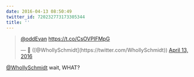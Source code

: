 ```yaml
---
date: 2016-04-13 08:50:49
twitter_id: 720232773173305344
title: ''
---
```


<blockquote class="twitter-tweet"><p lang="und" dir="ltr"><a href="https://twitter.com/oddEvan?ref_src=twsrc%5Etfw">@oddEvan</a>  <a href="https://t.co/CsOVPIFMpG">https://t.co/CsOVPIFMpG</a></p>&mdash; 🤧 ([@WhollySchmidt](https://twitter.com/WhollySchmidt)) <a href="https://twitter.com/WhollySchmidt/status/720232557401542656?ref_src=twsrc%5Etfw">April 13, 2016</a></blockquote>
<script async src="https://platform.twitter.com/widgets.js" charset="utf-8"></script>

[@WhollySchmidt](https://twitter.com/WhollySchmidt) wait, WHAT?
